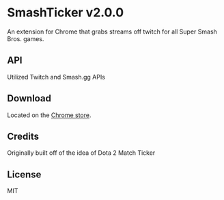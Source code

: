 # SmashTicker v2.0.0

An extension for Chrome that grabs streams off twitch for all Super Smash Bros. games.

## API
Utilized Twitch and Smash.gg APIs

## Download
Located on the [Chrome store](https://chrome.google.com/webstore/detail/super-smash-bros-stream-l/nhjklhalmbccpfhpnedcleiabpkocggi).

## Credits
Originally built off of the idea of Dota 2 Match Ticker

## License
MIT
